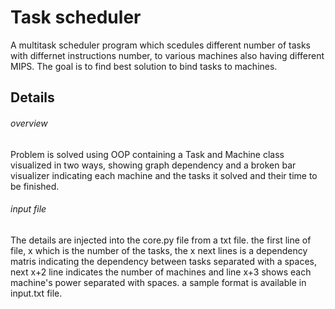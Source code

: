 # Task scheduler
A multitask scheduler program which scedules different number of tasks with differnet instructions number, to various machines also having different MIPS. The goal is to find best solution to bind tasks to machines.

## Details
###### overview
Problem is solved using OOP containing a Task and Machine class visualized in two ways, showing graph dependency and a broken bar visualizer indicating each machine and the tasks it solved and their time to be finished.

###### input file
The details are injected into the core.py file from a txt file. the first line of file, x which is the number of the tasks,
the x next lines is a dependency matris indicating the dependency between tasks separated with a spaces, next x+2 line indicates the number of machines and
line x+3 shows each machine's power separated with spaces. a sample format is available in input.txt file.

